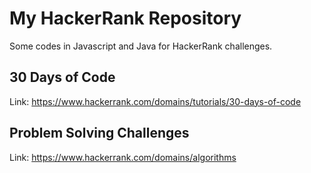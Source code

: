 # My HackerRank Repository
Some codes in Javascript and Java for HackerRank challenges.

## 30 Days of Code

Link: https://www.hackerrank.com/domains/tutorials/30-days-of-code

## Problem Solving Challenges

Link: https://www.hackerrank.com/domains/algorithms
